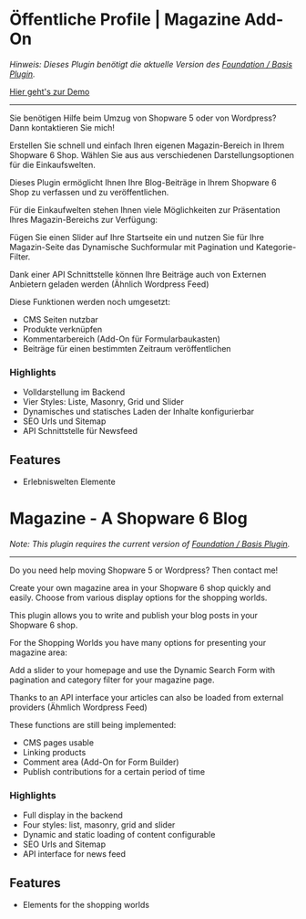 # Öffentliche Profile | Magazine Add-On

_Hinweis: Dieses Plugin benötigt die aktuelle Version des [Foundation / Basis Plugin](../MoorlFoundation/index.md)._

[Hier geht's zur Demo](https://demo.moori.net/Magazine-Demo/)

---

Sie benötigen Hilfe beim Umzug von Shopware 5 oder von Wordpress? Dann kontaktieren Sie mich!

Erstellen Sie schnell und einfach Ihren eigenen Magazin-Bereich in Ihrem Shopware 6 Shop. Wählen Sie aus aus verschiedenen Darstellungsoptionen für die Einkaufswelten.

Dieses Plugin ermöglicht Ihnen Ihre Blog-Beiträge in Ihrem Shopware 6 Shop zu verfassen und zu veröffentlichen.

Für die Einkaufwelten stehen Ihnen viele Möglichkeiten zur Präsentation Ihres Magazin-Bereichs zur Verfügung:

Fügen Sie einen Slider auf Ihre Startseite ein und nutzen Sie für Ihre Magazin-Seite das Dynamische Suchformular mit Pagination und Kategorie-Filter.

Dank einer API Schnittstelle können Ihre Beiträge auch von Externen Anbietern geladen werden (Ähnlich Wordpress Feed)

Diese Funktionen werden noch umgesetzt:

- CMS Seiten nutzbar
- Produkte verknüpfen
- Kommentarbereich (Add-On für Formularbaukasten)
- Beiträge für einen bestimmten Zeitraum veröffentlichen


### Highlights
- Volldarstellung im Backend
- Vier Styles: Liste, Masonry, Grid und Slider
- Dynamisches und statisches Laden der Inhalte konfigurierbar
- SEO Urls und Sitemap
- API Schnittstelle für Newsfeed

## Features
- Erlebniswelten Elemente

# Magazine - A Shopware 6 Blog

_Note: This plugin requires the current version of [Foundation / Basis Plugin](../MoorlFoundation/index.md)._

---

Do you need help moving Shopware 5 or Wordpress? Then contact me!



Create your own magazine area in your Shopware 6 shop quickly and easily. Choose from various display options for the shopping worlds.

This plugin allows you to write and publish your blog posts in your Shopware 6 shop.

For the Shopping Worlds you have many options for presenting your magazine area:

Add a slider to your homepage and use the Dynamic Search Form with pagination and category filter for your magazine page.

Thanks to an API interface your articles can also be loaded from external providers (Ähmlich Wordpress Feed)

These functions are still being implemented:
- CMS pages usable
- Linking products
- Comment area (Add-On for Form Builder)
- Publish contributions for a certain period of time

### Highlights
- Full display in the backend
- Four styles: list, masonry, grid and slider
- Dynamic and static loading of content configurable
- SEO Urls and Sitemap
- API interface for news feed

## Features
- Elements for the shopping worlds
